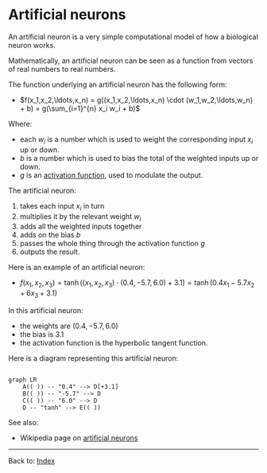 # Artificial neurons

An artificial neuron is a very simple computational model of how a biological neuron works.

Mathematically, an artificial neuron can be seen as a function from vectors of real numbers to real numbers.

The function underlying an artificial neuron has the following form:
- $f(x_1,x_2,\ldots,x_n) = g((x_1,x_2,\ldots,x_n) \cdot (w_1,w_2,\ldots,w_n) + b) = g(\sum_{i=1}^{n} x_i w_i + b)$

Where:
- each $w_i$ is a number which is used to weight the corresponding input $x_i$ up or down.
- $b$ is a number which is used to bias the total of the weighted inputs up or down.
- $g$ is an [activation function](activation_functions.md), used to modulate the output.

The artificial neuron: 
1. takes each input $x_i$ in turn
2. multiplies it by the relevant weight $w_i$
3. adds all the weighted inputs together
4. adds on the bias $b$
5. passes the whole thing through the activation function $g$
6. outputs the result.

Here is an example of an artificial neuron:
- $f(x_1,x_2,x_3) = \tanh((x_1,x_2,x_3) \cdot (0.4,-5.7,6.0) + 3.1) = \tanh(0.4x_1 - 5.7x_2 + 6x_3 + 3.1)$

In this artificial neuron:
- the weights are $(0.4,-5.7,6.0)$
- the bias is $3.1$
- the activation function is the hyperbolic tangent function.

Here is a diagram representing this artificial neuron:

```mermaid

graph LR
    A(( )) -- "0.4" --> D[+3.1]
    B(( )) -- "-5.7" --> D
    C(( )) -- "6.0" --> D
    D -- "tanh" --> E(( ))
```

See also:
- Wikipedia page on [artificial neurons](https://en.wikipedia.org/wiki/Artificial_neuron)

----

Back to: [Index](index.md)
